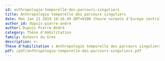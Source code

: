 ```yaml
---
id: anthropologie-temporelle-des-parcours-singuliers
title: Anthropologie temporelle des parcours singuliers
date: Mon Jan 21 2019 10:16:49 GMT+0100 (heure normale d’Europe centrale)
author_id: dupuis-pierre-andre
author: Dupuis Pierre-André
category: Thèse d'Habilitation
family: Auteurs du Grex
description: >-
Thèse d'habilitation : Anthropologie temporelle des parcours singuliers en éducation et en formation, Université Nancy 2, Octobre 2002 
pdf: /pdf/anthropologie-temporelle-des-parcours-singuliers.pdf
---
```

